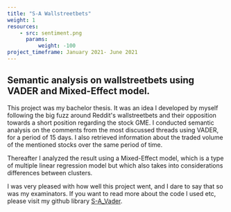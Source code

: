 ```yaml
---
title: "S-A Wallstreetbets"
weight: 1
resources:
    - src: sentiment.png
      params:
          weight: -100
project_timeframe: January 2021- June 2021
---
```


## Semantic analysis on wallstreetbets using VADER and Mixed-Effect model.

This project was my bachelor thesis. It was an idea I developed by myself following the big fuzz around Reddit's wallstreetbets and their opposition towards a short position regarding the stock GME. I conducted semantic analysis on the comments from the most discussed threads using VADER, for a period of 15 days. I also retrieved information about the traded volume of the mentioned stocks over the same period of time. 

Thereafter I analyzed the result using a Mixed-Effect model, which is a type of multiple linear regression model but which also takes into considerations differences between clusters.

I was very pleased with how well this project went, and I dare to say that so was my examinators. If you want to read more about the code I used etc, please visit my github library [S-A_Vader](https://github.com/OLGJ/S-A_Vader).
